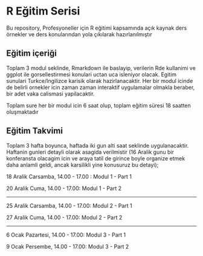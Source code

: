# R Eğitim Serisi
Bu repository, Profesyoneller için R eğitimi kapsamında açık kaynak ders örnekler ve ders konularından yola çıkılarak hazırlanılmıştır

## Eğitim içeriği 
Toplam 3 modul seklinde, Rmarkdown ile baslayip, verilerin Rde kullanimi ve ggplot ile gorsellestirmesi konulari uctan uca isleniyor olacak. Egitim sunulari Turkce/Ingilizce karisik olarak hazirlanacaktir. Her bir modul icinde de belirli ornekler icin zaman zaman interaktif uygulamalar olmakla beraber, bir adet vaka calismasi yapilacaktir. 

Toplam sure her bir modul icin 6 saat olup, toplam eğitim süresi 18 saatten oluşmaktadır

## Eğitim Takvimi 
Toplam 3 hafta boyunca, haftada iki gun alti saat seklinde uygulanacaktir. Haftanin gunleri detayli olarak asagida verilmistir (16 Aralik gunu bir konferansta olacagim icin ve araya tatil de girince boyle organize etmek daha anlamli geldi, ancak karsilikli yine konusuruz bu detayi);

18 Aralik Carsamba, 14.00 - 17.00 : Modul 1 - Part 1 

20 Aralik Cuma, 14.00 - 17.00: Modul 1 - Part 2

---

25 Aralik Carsamba, 14.00 - 17.00: Modul 2 - Part 1

27 Aralik Cuma, 14.00 - 17.00: Modul 2 - Part 2

---

6 Ocak Pazartesi, 14.00 - 17.00: Modul 3 - Part 1

9 Ocak Persembe, 14.00 - 17.00: Modul 3 - Part 2
